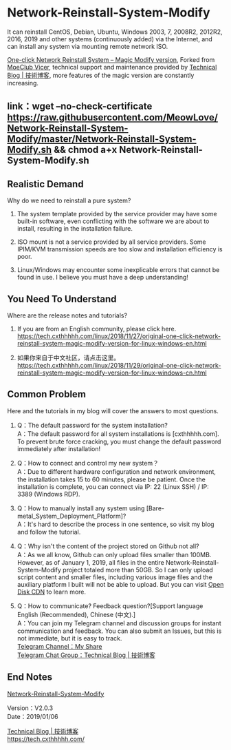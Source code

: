 # Network-Reinstall-System-Modify
It can reinstall CentOS, Debian, Ubuntu, Windows 2003, 7, 2008R2, 2012R2, 2016, 2019 and other systems (continuously added) via the Internet, and can install any system via mounting remote network ISO.

[One-click Network Reinstall System – Magic Modify version](https://tech.cxthhhhh.com/linux/2018/11/27/original-one-click-network-reinstall-system-magic-modify-version-for-linux-windows-en.html), Forked from [MoeClub Vicer](https://moeclub.org/2018/04/03/603/), technical support and maintenance provided by [Technical Blog | 技術博客](https://tech.cxthhhhh.com/), more features of the magic version are constantly increasing.

## link：wget –no-check-certificate https://raw.githubusercontent.com/MeowLove/Network-Reinstall-System-Modify/master/Network-Reinstall-System-Modify.sh && chmod a+x Network-Reinstall-System-Modify.sh

## Realistic Demand
Why do we need to reinstall a pure system?

1. The system template provided by the service provider may have some built-in software, even conflicting with the software we are about to install, resulting in the installation failure.

2. ISO mount is not a service provided by all service providers. Some IPIM/KVM transmission speeds are too slow and installation efficiency is poor.

3. Linux/Windows may encounter some inexplicable errors that cannot be found in use. I believe you must have a deep understanding!


## You Need To Understand
Where are the release notes and tutorials?

1. If you are from an English community, please click here.  
https://tech.cxthhhhh.com/linux/2018/11/27/original-one-click-network-reinstall-system-magic-modify-version-for-linux-windows-en.html

2. 如果你来自于中文社区，请点击这里。  
https://tech.cxthhhhh.com/linux/2018/11/29/original-one-click-network-reinstall-system-magic-modify-version-for-linux-windows-cn.html


## Common Problem
Here and the tutorials in my blog will cover the answers to most questions.

1. Q：The default password for the system installation?  
A：The default password for all system installations is [cxthhhhh.com]. To prevent brute force cracking, you must change the default password immediately after installation!

2. Q：How to connect and control my new system？  
A：Due to different hardware configuration and network environment, the installation takes 15 to 60 minutes, please be patient. Once the installation is complete, you can connect via IP: 22 (Linux SSH) / IP: 3389 (Windows RDP).

3. Q：How to manually install any system using [Bare-metal_System_Deployment_Platform]?  
A：It's hard to describe the process in one sentence, so visit my blog and follow the tutorial.

4. Q：Why isn't the content of the project stored on Github not all?  
A：As we all know, Github can only upload files smaller than 100MB. However, as of January 1, 2019, all files in the entire Network-Reinstall-System-Modify project totaled more than 50GB. So I can only upload script content and smaller files, including various image files and the auxiliary platform I built will not be able to upload. But you can visit [Open Disk CDN](https://opendisk.cxthhhhh.com/) to learn more.

5. Q：How to communicate? Feedback question?[Support language English (Recommended), Chinese (中文).]  
A：You can join my Telegram channel and discussion groups for instant communication and feedback. You can also submit an Issues, but this is not immediate, but it is easy to track.  
[Telegram Channel：My Share](https://t.me/me_share)  
[Telegram Chat Group：Technical Blog | 技術博客](https://t.me/Technical_Blog)


## End Notes
[Network-Reinstall-System-Modify](https://tech.cxthhhhh.com/linux/2018/11/27/original-one-click-network-reinstall-system-magic-modify-version-for-linux-windows-en.html)

Version：V2.0.3  
Date：2019/01/06

[Technical Blog | 技術博客](https://tech.cxthhhhh.com/)  
https://tech.cxthhhhh.com/
